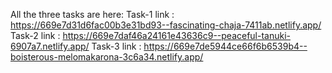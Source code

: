 All the three tasks are here:
Task-1 link : https://669e7d31d6fac00b3e31bd93--fascinating-chaja-7411ab.netlify.app/
Task-2 link : https://669e7daf46a24161e43636c9--peaceful-tanuki-6907a7.netlify.app/
Task-3 link : https://669e7de5944ce66f6b6539b4--boisterous-melomakarona-3c6a34.netlify.app/
